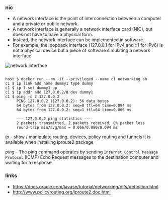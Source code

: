 ### nic 
* A network interface is the point of interconnection between a computer and a private or public network. 
* A network interface is generally a network interface card (NIC), but does not have to have a physical form.
* Instead, the network interface can be implemented in software. 
* For example, the loopback interface (127.0.0.1 for IPv4 and ::1 for IPv6) is not a physical device but a piece of software simulating a network interface

![network interface](https://docs.google.com/drawings/d/1ofppplY8hfjtnaOlcB9t1cqaPXsYfRx8P5Tj1oBWL2c/pub?w=753&h=485)


~~~

host $ docker run --rm -it --privileged --name c1 networking sh
c1 $ ip link add name dummy1 type dummy
c1 $ ip l set dummy1 up
c1 $ ip addr add 127.0.0.2/8 dev dummy1
c1 $ ping -c 2 127.0.0.2
     PING 127.0.0.2 (127.0.0.2): 56 data bytes
     64 bytes from 127.0.0.2: seq=0 ttl=64 time=0.094 ms
     64 bytes from 127.0.0.2: seq=1 ttl=64 time=0.066 ms
     
     --- 127.0.0.2 ping statistics ---
     2 packets transmitted, 2 packets received, 0% packet loss
     round-trip min/avg/max = 0.066/0.080/0.094 ms

~~~

*ip* - show / manipulate routing, devices, policy routing and tunnels
it is available when installing iproute2 package

*ping* - The ping command operates by sending `Internet Control Message Protocol` (ICMP) Echo Request messages to the destination computer and waiting for a response.

### links 

* https://docs.oracle.com/javase/tutorial/networking/nifs/definition.html
* http://www.policyrouting.org/iproute2.doc.html

